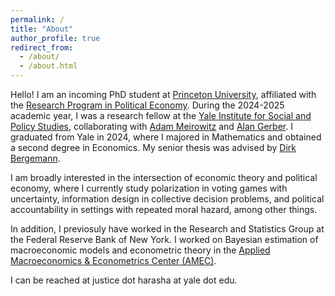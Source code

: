 ```yaml
---
permalink: /
title: "About"
author_profile: true
redirect_from: 
  - /about/
  - /about.html
---
```


Hello! I am an incoming PhD student at [Princeton University](https://www.princeton.edu/), affiliated with the [Research Program in Political Economy](https://rppe.princeton.edu/). During the 2024-2025 academic year, I was a research fellow at the [Yale Institute for Social and Policy Studies](https://isps.yale.edu/), collaborating with [Adam Meirowitz](https://isps.yale.edu/team/adam-meirowitz) and [Alan Gerber](https://politicalscience.yale.edu/people/alan-gerber). I graduated from Yale in 2024, where I majored in Mathematics and obtained a second degree in Economics. My senior thesis was advised by [Dirk Bergemann](https://economics.yale.edu/people/dirk-bergemann).

I am broadly interested in the intersection of economic theory and political economy, where I currently study polarization in voting games with uncertainty, information design in collective decision problems, and political accountability in settings with repeated moral hazard, among other things. 

In addition, I previosuly have worked in the Research and Statistics Group at the Federal Reserve Bank of New York. I worked on Bayesian estimation of macroeconomic models and econometric theory in the [Applied Macroeconomics & Econometrics Center (AMEC)](https://www.newyorkfed.org/research/amec).

I can be reached at justice dot harasha at yale dot edu. 

